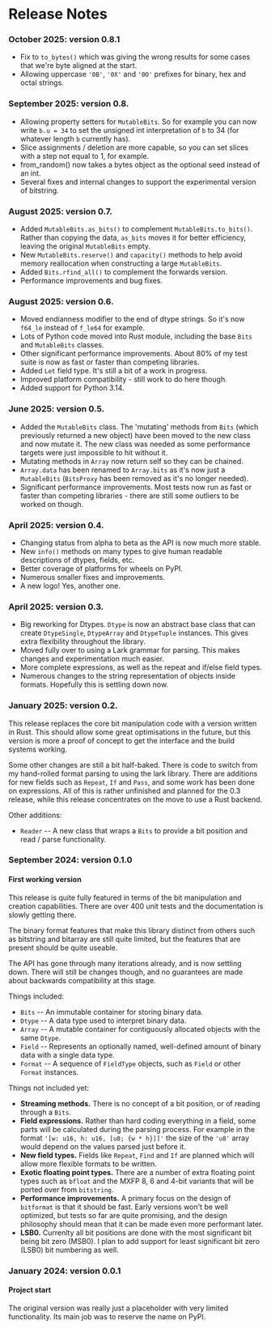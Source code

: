 # Release Notes

### October 2025: version 0.8.1

* Fix to `to_bytes()` which was giving the wrong results for some cases that we're byte aligned at the start.
* Allowing uppercase `'0B'`, `'0X'` and `'0O'` prefixes for binary, hex and octal strings.

### September 2025: version 0.8.

* Allowing property setters for `MutableBits`. So for example you can now write `b.u = 34` to set the unsigned int
  interpretation of `b` to 34 (for whatever length `b` currently has).
* Slice assignments / deletion are more capable, so you can set slices with a step not equal to 1, for example.
* from_random() now takes a bytes object as the optional seed instead of an int.
* Several fixes and internal changes to support the experimental version of bitstring.

### August 2025: version 0.7.

* Added `MutableBits.as_bits()` to complement `MutableBits.to_bits()`. Rather than copying the data, `as_bits` moves it
  for better efficiency, leaving the original `MutableBits` empty.
* New `MutableBits.reserve()` and `capacity()` methods to help avoid memory reallocation when constructing a large `MutableBits`.
* Added `Bits.rfind_all()` to complement the forwards version.
* Performance improvements and bug fixes.

### August 2025: version 0.6.

* Moved endianness modifier to the end of dtype strings. So it's now `f64_le` instead of `f_le64` for example.
* Lots of Python code moved into Rust module, including the base `Bits` and `MutableBits` classes.
* Other significant performance improvements. About 80% of my test suite is now as fast or faster than competing libraries.
* Added `Let` field type. It's still a bit of a work in progress.
* Improved platform compatibility - still work to do here though.
* Added support for Python 3.14.

### June 2025: version 0.5.

* Added the `MutableBits` class. The 'mutating' methods from `Bits` (which previously returned a new object) have been 
  moved to the new class and now mutate it. The new class was needed as some performance targets were just impossible to hit without it.
* Mutating methods in `Array` now return self so they can be chained.
* `Array.data` has been renamed to `Array.bits` as it's now just a `MutableBits` (`BitsProxy` has been removed as it's 
  no longer needed).
* Significant performance improvements. Most tests now run as fast or faster than competing libraries - there are still
  some outliers to be worked on though.

### April 2025: version 0.4.

* Changing status from alpha to beta as the API is now much more stable.
* New `info()` methods on many types to give human readable descriptions of dtypes, fields, etc.
* Better coverage of platforms for wheels on PyPI.
* Numerous smaller fixes and improvements.
* A new logo! Yes, another one.

### April 2025: version 0.3.

* Big reworking for Dtypes. `Dtype` is now an abstract base class that can create `DtypeSingle`, `DtypeArray` and
  `DtypeTuple` instances. This gives extra flexibility throughout the library.
* Moved fully over to using a Lark grammar for parsing. This makes changes and experimentation much easier.
* More complete expressions, as well as the repeat and if/else field types.
* Numerous changes to the string representation of objects inside formats. Hopefully this is settling down now.


### January 2025: version 0.2.

This release replaces the core bit manipulation code with a version written in Rust. This should allow some great
optimisations in the future, but this version is more a proof of concept to get the interface and the build systems working.

Some other changes are still a bit half-baked. There is code to switch from my hand-rolled format parsing to using the
lark library. There are additions for new fields such as `Repeat`, `If` and `Pass`, and some work has been done on
expressions. All of this is rather unfinished and planned for the 0.3 release, while this release concentrates on the
move to use a Rust backend.

Other additions:

* `Reader` -- A new class that wraps a `Bits` to provide a bit position and read / parse functionality.

### September 2024: version 0.1.0

#### First working version

This release is quite fully featured in terms of the bit manipulation and creation capabilities.
There are over 400 unit tests and the documentation is slowly getting there.

The binary format features that make this library distinct from others such as bitstring and bitarray are still quite
limited, but the features that are present should be quite useable.

The API has gone through many iterations already, and is now settling down. There will still be changes though, and
no guarantees are made about backwards compatibility at this stage.

Things included:

* `Bits` -- An immutable container for storing binary data.
* `Dtype` -- A data type used to interpret binary data.
* `Array` -- A mutable container for contiguously allocated objects with the same `Dtype`.
* `Field` -- Represents an optionally named, well-defined amount of binary data with a single data type.
* `Format` -- A sequence of `FieldType` objects, such as `Field` or other `Format` instances.

Things not included yet:

* **Streaming methods.** There is no concept of a bit position, or of reading through a `Bits`.
* **Field expressions.** Rather than hard coding everything in a field, some parts will be calculated during the
  parsing process. For example in the format `'[w: u16, h: u16, [u8; {w * h}]]'` the size of the `'u8'` array would
  depend on the values parsed just before it.
* **New field types.** Fields like `Repeat`, `Find` and `If` are planned which will allow more flexible formats to be written.
* **Exotic floating point types.** There are a number of extra floating point types such as `bfloat` and the MXFP 8,
  6 and 4-bit variants that will be ported over from `bitstring`.
* **Performance improvements.** A primary focus on the design of `bitformat` is that it should be fast. Early versions
  won't be well optimized, but tests so far are quite promising, and the design philosophy should mean that it can be
  made even more performant later.
* **LSB0.** Currenlty all bit positions are done with the most significant bit being bit zero (MSB0). I plan to add
  support for least significant bit zero (LSB0) bit numbering as well.

### January 2024: version 0.0.1

#### Project start

The original version was really just a placeholder with very limited functionality.
Its main job was to reserve the name on PyPI.

